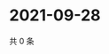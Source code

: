 # 2021-09-28

共 0 条

<!-- BEGIN WEIBO -->
<!-- 最后更新时间 Tue Sep 28 2021 12:18:48 GMT+0800 (China Standard Time) -->

<!-- END WEIBO -->
